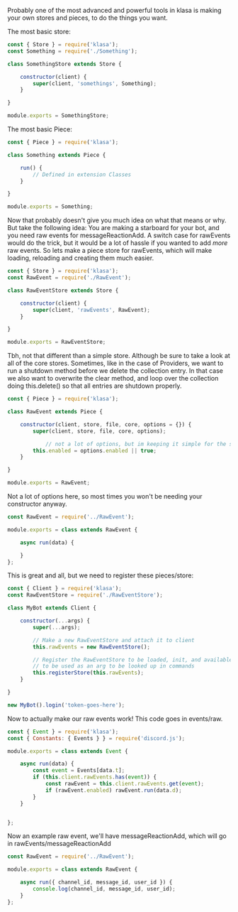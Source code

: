Probably one of the most advanced and powerful tools in klasa is making your own stores and pieces, to do the things you want.

The most basic store:

```javascript
const { Store } = require('klasa');
const Something = require('./Something');

class SomethingStore extends Store {

	constructor(client) {
		super(client, 'somethings', Something);
	}

}

module.exports = SomethingStore;
```

The most basic Piece:

```javascript
const { Piece } = require('klasa');

class Something extends Piece {

	run() {
		// Defined in extension Classes
	}

}

module.exports = Something;
```

Now that probably doesn't give you much idea on what that means or why. But take the following idea: You are making a starboard for your bot, and you need raw events for messageReactionAdd. A switch case for rawEvents would do the trick, but it would be a lot of hassle if you wanted to add *more* raw events. So lets make a piece store for rawEvents, which will make loading, reloading and creating them much easier.
```javascript
const { Store } = require('klasa');
const RawEvent = require('./RawEvent');

class RawEventStore extends Store {

	constructor(client) {
		super(client, 'rawEvents', RawEvent);
	}

}

module.exports = RawEventStore;
```

Tbh, not that different than a simple store. Although be sure to take a look at all of the core stores. Sometimes, like in the case of Providers, we want to run a shutdown method before we delete the collection entry. In that case we also want to overwrite the clear method, and loop over the collection doing this.delete() so that all entries are shutdown properly.

```javascript
const { Piece } = require('klasa');

class RawEvent extends Piece {

	constructor(client, store, file, core, options = {}) {
		super(client, store, file, core, options);

        	// not a lot of options, but im keeping it simple for the sake of the guide
		this.enabled = options.enabled || true;
	}

}

module.exports = RawEvent;
```

Not a lot of options here, so most times you won't be needing your constructor anyway.

```javascript
const RawEvent = require('../RawEvent');

module.exports = class extends RawEvent {

	async run(data) {

	}
};
```

This is great and all, but we need to register these pieces/store:

```javascript
const { Client } = require('klasa');
const RawEventStore = require('./RawEventStore');

class MyBot extends Client {

	constructor(...args) {
		super(...args);

		// Make a new RawEventStore and attach it to client
		this.rawEvents = new RawEventStore();

		// Register the RawEventStore to be loaded, init, and available
		// to be used as an arg to be looked up in commands
		this.registerStore(this.rawEvents);
	}

}

new MyBot().login('token-goes-here');
```

Now to actually make our raw events work! This code goes in events/raw.

```javascript
const { Event } = require('klasa');
const { Constants: { Events } } = require('discord.js');

module.exports = class extends Event {

	async run(data) {
		const event = Events[data.t];
		if (this.client.rawEvents.has(event)) {
			const rawEvent = this.client.rawEvents.get(event);
			if (rawEvent.enabled) rawEvent.run(data.d);
		}
	}


};
```

Now an example raw event, we'll have messageReactionAdd, which will go in rawEvents/messageReactionAdd

```javascript
const RawEvent = require('../RawEvent');

module.exports = class extends RawEvent {

	async run({ channel_id, message_id, user_id }) {
		console.log(channel_id, message_id, user_id);
	}
};
```
